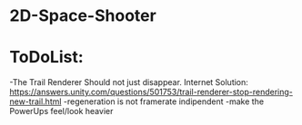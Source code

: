 # 2D-Space-Shooter

# ToDoList:

-The Trail Renderer Should not just disappear. Internet Solution: https://answers.unity.com/questions/501753/trail-renderer-stop-rendering-new-trail.html
-regeneration is not framerate indipendent
-make the PowerUps feel/look heavier